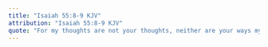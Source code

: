 ```yaml
---
title: "Isaiah 55:8-9 KJV"
attribution: "Isaiah 55:8-9 KJV"
quote: "For my thoughts are not your thoughts, neither are your ways my ways, saith the Lord. For as the heavens are higher than the earth, so are my ways higher than your ways, and my thoughts than your thoughts."
---
```

